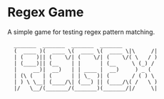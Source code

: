 # Regex Game

A simple game for testing regex pattern matching.

      _______  _______  _______  _______          
      (  ____ )(  ____ \(  ____ \(  ____ \|\     /|
      | (    )|| (    \/| (    \/| (    \/( \   / )
      | (____)|| (__    | |      | (__     \ (_) /
      |     __)|  __)   | | ____ |  __)     ) _ (  
      | (\ (   | (      | | \_  )| (       / ( ) \
      | ) \ \__| (____/\| (___) || (____/\( /   \ )
      |/   \__/(_______/(_______)(_______/|/     \|
